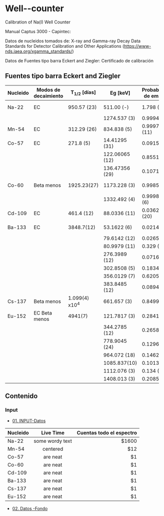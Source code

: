 # Well--counter
Calibration of Na(I) Well Counter 

Manual Captus 3000 - Capintec:


Datos de nucleidos tomados de: 
X-ray and Gamma-ray Decay Data Standards for Detector Calibration and Other Applications (https://www-nds.iaea.org/xgamma_standards/)

Datos de Fuentes tipo barra Eckert and Ziegler: 
Certificado de calibración 


## Fuentes tipo barra Eckert and Ziegler ###



| Nucleido  | Modos de decaimiento | T<sub>1/2</sub> [días] | Eg [keV] | Probabilidad de emisión | Actividad [kBq] | Tiempo de Referencia|
|--------------- | --------------- | ---------------| ---------------|--------------- | ---------------| ---------------| 
|Na-22 | EC | 950.57 (23)| 511.00 (-)| 1.798 (2)| 38.26|1 Marzo 2011|
| | | |1274.537 (3)| 0.9994 (14)| ||
|Mn-54 | EC | 312.29 (26) | 834.838 (5) |0.999746 (11)|37.26 |1 Marzo 2011|
|Co-57 | EC | 271.8 (5) | 14.41295 (31)|0.0915 (17)| 37.04|1 Marzo 2011|
|| |  | 122.06065 (12)| 0.8551 (6)| ||
|| |  | 136.47356 (29)| 0.1071 (15)| ||
|Co-60 | Beta menos | 1925.23(27)| 1173.228 (3)|0.9985 (3)| 38.74|1 Marzo 2011|
|| | | 1332.492 (4)|0.999826 (6)| ||
|Cd-109| EC | 461.4 (12) | 88.0336 (11) | 0.03626 (20)| 37.07|1 Marzo 2011|
|Ba-133| EC | 3848.7(12) | 53.1622 (6) | 0.0214 (3)| 37.04|1 Marzo 2011|
|| |  | 79.6142 (12) | 0.0265 (5)| ||
|| |  | 80.9979 (11) | 0.329 (3)| ||
|| |  | 276.3989 (12) | 0.0716 (5)| ||
|| |  | 302.8508 (5) | 0.1834 (13)| ||
|| |  | 356.0129 (7) | 0.6205 (19)| ||
|| |  | 383.8485 (12) | 0.0894 (6)| ||
|Cs-137| Beta menos |1.099(4) x10<sup>4</sup> |661.657 (3)|0.8499 (20)| 38.37|1 Marzo 2011|
|Eu-152| EC Beta menos|4941(7)|121.7817 (3)|0.2841 | 18.50|1 Marzo 2007|
|| |  | 344.2785 (12)| 0.2658 (12)| ||
|| |  | 778.9045 (24)| 0.1296 (6)| ||
|| |  | 964.072 (18)| 0.1462 (6)| ||
|| |  | 1085.837(10)| 0.1013 (6)| ||
|| |  | 1112.076 (3)| 0.134 (6)| ||
|| |  | 1408.013 (3)| 0.2085 (9)| ||



## Contenido

### Input

* [01. INPUT-Datos](https://github.com/andreapy/Well--counter/tree/main/INPUT)

| Nucleido | Live Time | Cuentas todo el espectro |
| :------------ |:---------------:| -----:|
| Na-22     | some wordy text | $1600 |
| Mn-54     | centered        |   $12 |
| Co-57 | are neat        |    $1 |
| Co-60 | are neat        |    $1 |
| Cd-109 | are neat        |    $1 |
| Ba-133 | are neat        |    $1 |
| Cs-137 | are neat        |    $1 |
| Eu-152 | are neat        |    $1 |

* [02. Datos -Fondo]()
